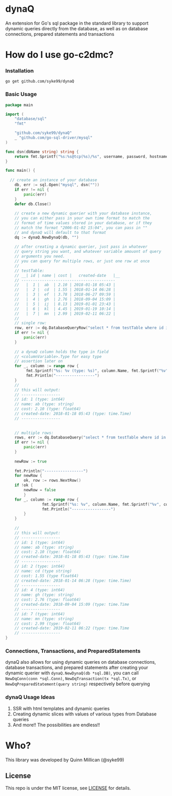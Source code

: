 # dynaQ
An extension for Go's sql package in the standard library to support dynamic queries directly from the database, as well as on database connections, prepared statements and transactions


How do I use go-c2dmc?
====

### Installation

```
go get github.com/syke99/dynaQ
```

### Basic Usage

```go
package main

import (
	"database/sql"
	"fmt"

	"github.com/syke99/dynaQ"
	_ "github.com/go-sql-driver/mysql"
)

func dsn(dbName string) string {
	return fmt.Sprintf("%s:%s@tcp(%s)/%s", username, password, hostname, dbName)
}

func main() {
	
  // create an instance of your database
    db, err := sql.Open("mysql", dsn(""))
    if err != nil {
	    panic(err)
    }
    defer db.Close()
    
    // create a new dynamic querier with your database instance,
    // you can either pass in your own time format to match the
    // format of time values stored in your database, or if they
    // match the format "2006-01-02 15:04", you can pass in ""
    // and dynaQ will default to that format
    dq := dynaQ.NewDynaQ(db, "")
    
    // after creating a dynamic querier, just pass in whatever
    // query string you want, and whatever variable amouont of query
    // arguments you need.
    // you can query for multiple rows, or just one row at once
    //    
    // testTable:
    // __| id | name | cost |   created-date   |__
    // -----------------------------------------
    //   |  1 |  ab  | 2.10 | 2018-01-18 05:43 |
    //   |  2 |  cd  | 1.55 | 2018-01-14 06:28 |
    //   |  3 |  ef  | 3.78 | 2018-06-27 09:59 |
    //   |  4 |  gh  | 2.76 | 2018-09-04 15:09 |
    //   |  5 |  ij  | 8.13 | 2019-01-01 23:43 |
    //   |  6 |  kl  | 4.45 | 2019-01-19 10:14 |
    //   |  7 |  mn  | 2.99 | 2019-02-11 06:22 |
    //
    // single row:
    row, err := dq.DatabaseQueryRow("select * from testTable where id in (@p1, @p2, @p3, @p4)", 1, 2, 4, 7)
    if err != nil {
	    panic(err)
    }
    
    // a dynaQ column holds the type in field
    // <columnVariable>.Type for easy type
    // assertion later on
    for _, column := range row {
	     fmt.Sprintf("%s: %v (type: %s)", column.Name, fmt.Sprintf("%v", column.Value), column.Type)
	     fmt.Println("-----------------")
    }
    //
    // this will output:
    // -----------------
    // id: 1 (type: int64)
    // name: ab (type: string)
    // cost: 2.10 (type: float64)
    // created-date: 2018-01-18 05:43 (type: time.Time)
    // -----------------
	
	
    // multiple rows:
    rows, err := dq.DatabaseQuery("select * from testTable where id in (@p1, @p2, @p3, @p4)", 1, 2, 4, 7)
    if err != nil {
        panic(err)
    }
    
    newRow := true
	
    fmt.Println("-----------------")
    for newRow {
    	ok, row := rows.NextRow()
	if !ok {
		newRow = false
    	}
	for _, column := range row {
            	fmt.Sprintf("%s: %v", column.Name, fmt.Sprintf("%v", column.Value))
            	fmt.Println("-----------------")
        }
    }
    
    //
    // this will output:
    // -----------------
    // id: 1 (type: int64)
    // name: ab (type: string)
    // cost: 2.10 (type: float64)
    // created-date: 2018-01-18 05:43 (type: time.Time
    // -----------------
    // id: 2 (type: int64)
    // name: cd (type string)
    // cost: 1.55 (type float64)
    // created-date: 2018-01-14 06:28 (type: time.Time)
    // -----------------
    // id: 4 (type: int64)
    // name: gh (type: string)
    // cost: 2.76 (type: float64)
    // created-date: 2018-09-04 15:09 (type: time.Time
    // -----------------
    // id: 7 (type: int64)
    // name: mn (type: string)
    // cost: 2.99 (type: float64)
    // created-date: 2019-02-11 06:22 (type: time.Time
    // -----------------
}
```

### Connections, Transactions, and PreparedStatements

dynaQ also allows for using dynamic queries on database connections, database transactions, and prepared statements
after creating your dynamic querier with `dynaQ.NewDynaQ(db *sql.DB)`, you can call `NewDqConn(conn *sql.Conn)`,
`NewDqTransaction(tx *sql.Tx)`, or `NewDqPreparedStatement(query string)` respectively before querying

### dynaQ Usage Ideas

1. SSR with html templates and dynamic queries
2. Creating dynamic slices with values of various types from Database queries
3. And more!! The possibilities are endless!!

Who?
====

This library was developed by Quinn Millican (@syke99)


## License

This repo is under the MIT license, see [LICENSE](LICENSE) for details.
